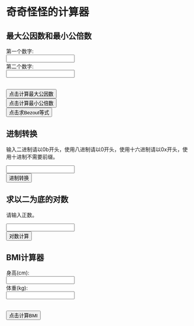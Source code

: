 # 奇奇怪怪的计算器

## 最大公因数和最小公倍数

<form>
第一个数字:<br>
<input type="text" name="number01" value="" id="number1">
<br>
第二个数字:<br>
<input type="text" name="number02" value="" id="number2">
<br><br>
</form> 
<button onclick="calculator_gcd_detail_main()">点击计算最大公因数</button>
<br/>
<button onclick="calculator_lcm_main()">点击计算最小公倍数</button>
<br/>
<button onclick="calculator_Bezout_main()">点击求Bezout等式</button>
<br/>
<p id="show_gcd"></p>
<p id="show_lcm"></p>
<p id="show_Bezout"></p>

## 进制转换

输入二进制请以0b开头，使用八进制请以0开头，使用十六进制请以0x开头，使用十进制不需要前缀。

<input type="text" name="number03" value="" id="number3">
<br/>
<button onclick="calculator_base_conversion()">进制转换</button>
<br/>
<p id="show_base_conversion"></p>

## 求以二为底的对数

请输入正数。

<input type="text" name="number04" value="" id="number4">
<br/>
<button onclick="calculator_log2()">对数计算</button>
<br/>
<p id="show_log2"></p>

## BMI计算器

<form>
身高(cm):<br>
<input type="text" name="BMI_height" value="" id="BMI_height">
<br>
体重(kg):<br>
<input type="text" name="BMI_weight" value="" id="BMI_weight">
<br><br>
</form> 
<button onclick="calculator_BMI()">点击计算BMI</button>
<br/>

<p id="show_BMI"></p>